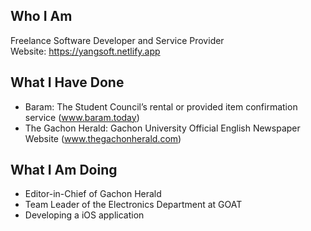 ## Who I Am
Freelance Software Developer and Service Provider <br/>
Website: https://yangsoft.netlify.app

## What I Have Done
- Baram: The Student Council’s rental or provided item confirmation service (www.baram.today)
- The Gachon Herald: Gachon University Official English Newspaper Website (www.thegachonherald.com)

## What I Am Doing
- Editor-in-Chief of Gachon Herald
- Team Leader of the Electronics Department at GOAT
- Developing a iOS application
 
